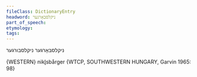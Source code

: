 ```yaml
---
fileClass: DictionaryEntry
headword: ניקלסבאָרגער
part_of_speech: 
etymology: 
tags: 
---
```

ניקלסבאָרגער
ניקלסבורגער

{WESTERN}
nikl̥sbårger {WTCP, SOUTHWESTERN HUNGARY, Garvin 1965: 98}
